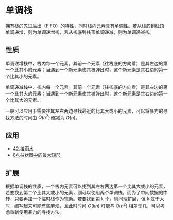 <a><script src="https://slippersss.github.io/Mathjax.js"></script></a>

# 单调栈

拥有栈的先进后出（FIFO）的特性，同时栈内元素具有单调性。若从栈底到栈顶单调递增，则为单调递增栈，若从栈底到栈顶单调递减，则为单调递减栈。

## 性质

单调递增栈中，栈内每一个元素，其前一个元素（往栈底的方向看）是其左边的第一个比其小的元素；当遇到一个新元素使其被弹出时，这个新元素是其右边的第一个比其小的元素。

单调递减栈中，栈内每一个元素，其前一个元素（往栈底的方向看）是其左边的第一个比其大的元素；当遇到一个新元素使其被弹出时，这个新元素是其右边的第一个比其大的元素。

一般可以应用于需要往其左右两边寻找最近的比其大或小的元素，可以将暴力的寻找方法的时间由 $O(n^2)$ 缩减为 $O(n)$。

## 应用

* [42.接雨水](https://leetcode-cn.com/problems/trapping-rain-water/)  
* [84.柱状图中的最大矩形](https://leetcode-cn.com/problems/largest-rectangle-in-histogram/)

## 扩展

根据单调栈的性质，一个栈内元素可以找到其左右两边第一个比其大或小的元素，若要找到第二个比其大或小的元素，则可以使用两个单调栈，而为了中间数据的中转，只要再加一个临时栈作为辅助。若要找到第 k 个，则同理扩展，但 k 过于大时，编写起来可能有些麻烦，且此时时间 $O(kn)$ 可能与 $O(n^2)$ 相差无几，可以考虑重新使用暴力的寻找方法。

